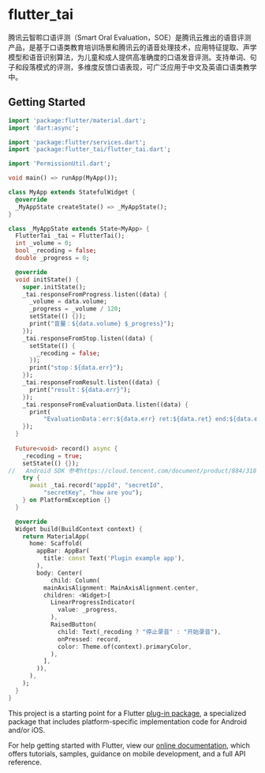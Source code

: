 # flutter_tai

腾讯云智聆口语评测（Smart Oral Evaluation，SOE）是腾讯云推出的语音评测产品，是基于口语类教育培训场景和腾讯云的语音处理技术，应用特征提取、声学模型和语音识别算法，为儿童和成人提供高准确度的口语发音评测。支持单词、句子和段落模式的评测，多维度反馈口语表现，可广泛应用于中文及英语口语类教学中。

## Getting Started
```dart
import 'package:flutter/material.dart';
import 'dart:async';

import 'package:flutter/services.dart';
import 'package:flutter_tai/flutter_tai.dart';

import 'PermissionUtil.dart';

void main() => runApp(MyApp());

class MyApp extends StatefulWidget {
  @override
  _MyAppState createState() => _MyAppState();
}

class _MyAppState extends State<MyApp> {
  FlutterTai _tai = FlutterTai();
  int _volume = 0;
  bool _recoding = false;
  double _progress = 0;

  @override
  void initState() {
    super.initState();
    _tai.responseFromProgress.listen((data) {
      _volume = data.volume;
      _progress = _volume / 120;
      setState(() {});
      print("音量：${data.volume} $_progress}");
    });
    _tai.responseFromStop.listen((data) {
      setState(() {
        _recoding = false;
      });
      print("stop：${data.err}");
    });
    _tai.responseFromResult.listen((data) {
      print("result：${data.err}");
    });
    _tai.responseFromEvaluationData.listen((data) {
      print(
          "EvaluationData：err:${data.err} ret:${data.ret} end:${data.end} seqId:${data.seqId} ");
    });
  }
 
  Future<void> record() async {
    _recoding = true;
    setState(() {});
//   Android SDK 参考https://cloud.tencent.com/document/product/884/31870
    try {
      await _tai.record("appId", "secretId",
          "secretKey", "how are you");
    } on PlatformException {}
  }

  @override
  Widget build(BuildContext context) {
    return MaterialApp(
      home: Scaffold(
        appBar: AppBar(
          title: const Text('Plugin example app'),
        ),
        body: Center(
            child: Column(
          mainAxisAlignment: MainAxisAlignment.center,
          children: <Widget>[
            LinearProgressIndicator(
              value: _progress,
            ),
            RaisedButton(
              child: Text(_recoding ? "停止录音" : "开始录音"),
              onPressed: record,
              color: Theme.of(context).primaryColor,
            ),
          ],
        )),
      ),
    );
  }
}

```

This project is a starting point for a Flutter
[plug-in package](https://flutter.dev/developing-packages/),
a specialized package that includes platform-specific implementation code for
Android and/or iOS.

For help getting started with Flutter, view our 
[online documentation](https://flutter.dev/docs), which offers tutorials, 
samples, guidance on mobile development, and a full API reference.
